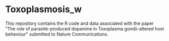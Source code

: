 # Toxoplasmosis\_w

This repository contains the R code and data associated with the paper "The role of parasite-produced dopamine in Toxoplasma gondii-altered host behaviour" submitted to Nature Communications.

